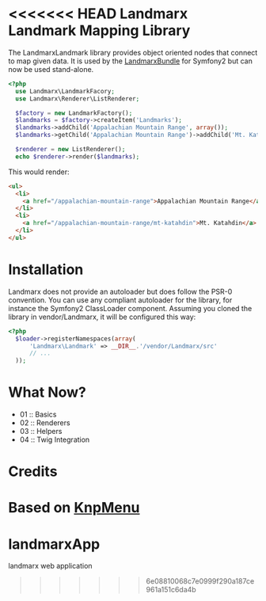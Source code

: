 <<<<<<< HEAD
Landmarx Landmark Mapping Library
=================================
The LandmarxLandmark library provides object oriented nodes that connect to map given data.  It is used by the [LandmarxBundle](https://github.com/ner0tic/Landmarx/tree/bundle) for Symfony2 but can now be used stand-alone.

```php
<?php
  use Landmarx\LandmarkFacory;
  use Landmarx\Renderer\ListRenderer;

  $factory = new LandmarkFactory();
  $landmarks = $factory->createItem('Landmarks');
  $landmarks->addChild('Appalachian Mountain Range', array());
  $landmarks->getChild('Appalachian Mountain Range')->addChild('Mt. Katahdin');

  $renderer = new ListRenderer();
  echo $renderer->render($landmarks);
```

This would render:
```html
<ul>
  <li>
    <a href="/appalachian-mountain-range">Appalachian Mountain Range</a>
  </li>
  <li>
    <a href="/appalachian-mountain-range/mt-katahdin">Mt. Katahdin</a>
  </li>
</ul>
```

Installation
============
Landmarx does not provide an autoloader but does follow the PSR-0 convention.  You can use any compliant autoloader for the library, for instance the Symfony2 ClassLoader component.  Assuming you cloned the library in vendor/Landmarx, it will be configured this way:
```php
<?php
  $loader->registerNamespaces(array(
      'Landmarx\Landmark' => __DIR__.'/vendor/Landmarx/src'
      // ...
  ));
```

What Now?
==========
- 01 :: Basics
- 02 :: Renderers
- 03 :: Helpers
- 04 :: Twig Integration

Credits
============
Based on [KnpMenu](https://github.com/KnpLabs/KnpMenu)
=======
landmarxApp
===========

landmarx web application
>>>>>>> 6e08810068c7e0999f290a187ce961a151c6da4b
